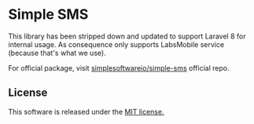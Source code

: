 Simple SMS
==========

This library has been stripped down and updated to support Laravel 8 for internal usage. As consequence only supports LabsMobile service (because that's what we use).

For official package, visit [simplesoftwareio/simple-sms](https://github.com/simplesoftwareio/simple-sms) official repo.

## License

This software is released under the [MIT license.](https://opensource.org/licenses/MIT)

